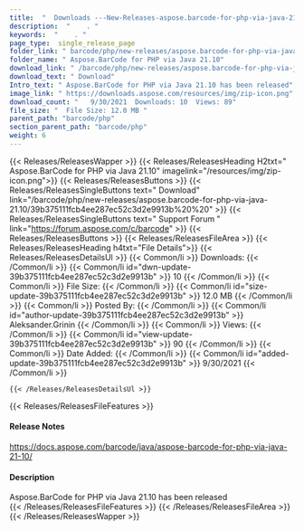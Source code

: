 ```yaml
---
title:  "  Downloads ---New-Releases-aspose.barcode-for-php-via-java-21.10 . " 
description:  "    . " 
keywords:  "    . " 
page_type:  single_release_page
folder_link: " barcode/php/new-releases/aspose.barcode-for-php-via-java-21.10/"
folder_name: " Aspose.BarCode for PHP via Java 21.10"
download_link: " /barcode/php/new-releases/aspose.barcode-for-php-via-java-21.10/39b375111fcb4ee287ec52c3d2e9913b"
download_text: " Download"
Intro_text: " Aspose.BarCode for PHP via Java 21.10 has been released"
image_link: " https://downloads.aspose.com/resources/img/zip-icon.png"
download_count: "   9/30/2021  Downloads: 10  Views: 89"
file_size: "  File Size: 12.0 MB "
parent_path: "barcode/php"
section_parent_path: "barcode/php"
weight: 6 
---
```


{{< Releases/ReleasesWapper >}}
  {{< Releases/ReleasesHeading H2txt=" Aspose.BarCode for PHP via Java 21.10" imagelink="/resources/img/zip-icon.png">}}
  {{< Releases/ReleasesButtons >}}
    {{< Releases/ReleasesSingleButtons text=" Download" link="/barcode/php/new-releases/aspose.barcode-for-php-via-java-21.10/39b375111fcb4ee287ec52c3d2e9913b%20%20" >}}
    {{< Releases/ReleasesSingleButtons text=" Support Forum " link="https://forum.aspose.com/c/barcode" >}}
  {{< Releases/ReleasesButtons >}}
  {{< Releases/ReleasesFileArea >}}
    {{< Releases/ReleasesHeading h4txt="File Details">}}
    {{< Releases/ReleasesDetailsUl >}}
            {{< Common/li  >}} Downloads: {{< /Common/li >}} 
      {{< Common/li id="dwn-update-39b375111fcb4ee287ec52c3d2e9913b" >}} 10 {{< /Common/li >}} 
      {{< Common/li  >}} File Size: {{< /Common/li >}} 
      {{< Common/li id="size-update-39b375111fcb4ee287ec52c3d2e9913b" >}} 12.0 MB {{< /Common/li >}} 
      {{< Common/li  >}} Posted By: {{< /Common/li >}} 
      {{< Common/li id="author-update-39b375111fcb4ee287ec52c3d2e9913b" >}} Aleksander.Grinin {{< /Common/li >}} 
      {{< Common/li  >}} Views: {{< /Common/li >}} 
      {{< Common/li id="view-update-39b375111fcb4ee287ec52c3d2e9913b" >}} 90 {{< /Common/li >}} 
      {{< Common/li  >}} Date Added: {{< /Common/li >}} 
      {{< Common/li id="added-update-39b375111fcb4ee287ec52c3d2e9913b" >}} 9/30/2021 {{< /Common/li >}} 

    {{< /Releases/ReleasesDetailsUl >}}

  {{< Releases/ReleasesFileFeatures >}}
      <h4>Release Notes</h4><div><a href="https://docs.aspose.com/barcode/java/aspose-barcode-for-php-via-java-21-10/">https://docs.aspose.com/barcode/java/aspose-barcode-for-php-via-java-21-10/</a></div><h4>Description</h4><div class="HTMLDescription">Aspose.BarCode for PHP via Java 21.10 has been released</div>
  {{< /Releases/ReleasesFileFeatures >}}
 {{< /Releases/ReleasesFileArea >}}
{{< /Releases/ReleasesWapper >}}


